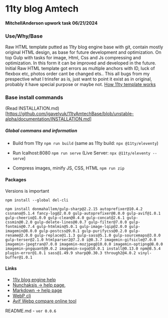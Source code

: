 #  11ty blog Amtech
#### MitchellAnderson upwork task 06/21/2024

### Use/Why/Base
Raw HTML template putted as 11ty blog engine base with git, contain mostly original HTML design, as base for future development and optimization.
On top Gulp with tasks for image, Html, Css and Js compressing and optimization.
In this form it can be improved and developed in the future.
Initial Raw HTML template got errors as multiple anchors with ID, luck of flexbox etc, photos order cant be changed ets.. This all bugs from my prespective what I trinsfer as is, just want to point it exist as in original, probably it have special purpose or maybe not.
[How 11ty template works](https://github.com/igavelyuk/11tyAmtechBase/blob/unstable-alpha/documentation/UPDATEWEBSITE.md)

### Base install commands
(Read INSTALLATION.md)[https://github.com/igavelyuk/11tyAmtechBase/blob/unstable-alpha/documentation/INSTALLATION.md]

##### Global commans and information

  - Build from 11ty `npm run build` (same as 11ty build: `npx @11ty/eleventy`)

  - Run lcalhost:8080 `npm run serve` (Live Server: `npx @11ty/eleventy --serve`)

  - Compress images, minify JS, CSS, HTML `npm run zip`


#### Packages
Versions is important

`npm install --global del-cli`

`npm install donmahallem/gulp-sharp@2.2.15 autoprefixer@10.4.2 cssnano@5.1.4 fancy-log@2.0.0 gulp-autoprefixer@8.0.0 gulp-avif@1.0.1 gulp-cheerio@1.0.0 gulp-clean@0.4.0 gulp-concat@2.6.1 gulp-cssmin@0.2.0 gulp-delete-lines@0.0.7 gulp-filter@7.0.0 gulp-fontmin@0.7.4 gulp-htmlmin@5.0.1 gulp-image-lqip@2.0.0 gulp-imagemin@8.0.0 gulp-postcss@9.0.1 gulp-purifycss@0.2.0 gulp-rename@2.0.0 gulp-replace@1.1.3 gulp-sass@5.1.0 gulp-sourcemaps@3.0.0 gulp-terser@2.1.0 htmlparser2@7.2.0 i@0.3.7 imagemin-gifsicle@7.0.0 imagemin-jpegtran@7.0.0 imagemin-mozjpeg@10.0.0 imagemin-optipng@8.0.0 imagemin-pngquant@9.0.2 imagemin-svgo@10.0.1 install@0.13.0 npm@8.5.4 plugin-error@1.0.1 sass@1.49.9 sharp@0.30.3 through2@4.0.2 vinyl-buffer@1.0.1`

#### Links

- [11ly blog engine help](https://www.11ty.dev/docs/)
- [Nunchaksjs -> help page](https://mozilla.github.io/nunjucks/),
- [Markdown -> help page](https://www.markdownguide.org/basic-syntax/)
- [WebP cli](https://developers.google.com/speed/webp/docs/precompiled)
- [Avif Webp compare online tool](https://squoosh.app)

README.md - `ver 0.0.6`
